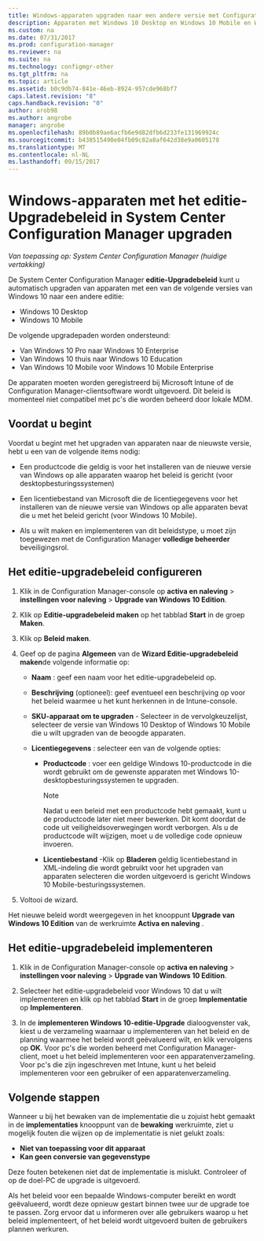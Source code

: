 ```yaml
---
title: Windows-apparaten upgraden naar een andere versie met Configuration Manager | Microsoft Docs
description: Apparaten met Windows 10 Desktop en Windows 10 Mobile en Windows 10 Holographic naar een andere editie met Configuration Manager automatisch bijgewerkt.
ms.custom: na
ms.date: 07/31/2017
ms.prod: configuration-manager
ms.reviewer: na
ms.suite: na
ms.technology: configmgr-other
ms.tgt_pltfrm: na
ms.topic: article
ms.assetid: b0c9db74-841e-46eb-8924-957cde968bf7
caps.latest.revision: "8"
caps.handback.revision: "0"
author: arob98
ms.author: angrobe
manager: angrobe
ms.openlocfilehash: 89b0b89ae6acfb6e9d82dfb6d233fe131969924c
ms.sourcegitcommit: b438515490e04fb09c82a8af642d38e9a0605178
ms.translationtype: MT
ms.contentlocale: nl-NL
ms.lasthandoff: 09/15/2017
---
```

# <a name="upgrade-windows-devices-with-the-edition-upgrade-policy-in-system-center-configuration-manager"></a>Windows-apparaten met het editie-Upgradebeleid in System Center Configuration Manager upgraden

*Van toepassing op: System Center Configuration Manager (huidige vertakking)*


De System Center Configuration Manager **editie-Upgradebeleid** kunt u automatisch upgraden van apparaten met een van de volgende versies van Windows 10 naar een andere editie:

- Windows 10 Desktop
- Windows 10 Mobile
<!-- - Windows 10 Holographic -->

De volgende upgradepaden worden ondersteund:

- Van Windows 10 Pro naar Windows 10 Enterprise
- Van Windows 10 thuis naar Windows 10 Education
- Van Windows 10 Mobile voor Windows 10 Mobile Enterprise
<!-- - From Windows 10 Holographic Pro to Windows 10 Holographic Enterprise -->

De apparaten moeten worden geregistreerd bij Microsoft Intune of de Configuration Manager-clientsoftware wordt uitgevoerd. Dit beleid is momenteel niet compatibel met pc's die worden beheerd door lokale MDM.

## <a name="before-you-start"></a>Voordat u begint  
 Voordat u begint met het upgraden van apparaten naar de nieuwste versie, hebt u een van de volgende items nodig:  

-   Een productcode die geldig is voor het installeren van de nieuwe versie van Windows op alle apparaten waarop het beleid is gericht (voor desktopbesturingssystemen)  

-   Een licentiebestand van Microsoft die de licentiegegevens voor het installeren van de nieuwe versie van Windows op alle apparaten bevat die u met het beleid gericht (voor Windows 10 Mobile<!-- and Windows 10 Holographic-->).

- Als u wilt maken en implementeren van dit beleidstype, u moet zijn toegewezen met de Configuration Manager **volledige beheerder** beveiligingsrol.

## <a name="configure-the-edition-upgrade-policy"></a>Het editie-upgradebeleid configureren  

1.  Klik in de Configuration Manager-console op **activa en naleving** > **instellingen voor naleving** > **Upgrade van Windows 10 Edition**.  

3.  Klik op **Editie-upgradebeleid maken** op het tabblad **Start** in de groep **Maken**.  

4.  Klik op **Beleid maken**.  

5.  Geef op de pagina **Algemeen** van de **Wizard Editie-upgradebeleid maken**de volgende informatie op:  

    -   **Naam** : geef een naam voor het editie-upgradebeleid op.  

    -   **Beschrijving** (optioneel): geef eventueel een beschrijving op voor het beleid waarmee u het kunt herkennen in de Intune-console.  

    -   **SKU-apparaat om te upgraden** - Selecteer in de vervolgkeuzelijst, selecteer de versie van Windows 10 Desktop <!-- Windows 10 Holographic,--> of Windows 10 Mobile die u wilt upgraden van de beoogde apparaten.  

    -   **Licentiegegevens** : selecteer een van de volgende opties:  

        -   **Productcode** : voer een geldige Windows 10-productcode in die wordt gebruikt om de gewenste apparaten met Windows 10-desktopbesturingssystemen te upgraden.  

            > [!NOTE]  
            >  Nadat u een beleid met een productcode hebt gemaakt, kunt u de productcode later niet meer bewerken. Dit komt doordat de code uit veiligheidsoverwegingen wordt verborgen. Als u de productcode wilt wijzigen, moet u de volledige code opnieuw invoeren.  

        -   **Licentiebestand** -Klik op **Bladeren** geldig licentiebestand in XML-indeling die wordt gebruikt voor het upgraden van apparaten selecteren die worden uitgevoerd is gericht <!--Windows 10 Holographic and -->Windows 10 Mobile-besturingssystemen.  

6.  Voltooi de wizard.  

Het nieuwe beleid wordt weergegeven in het knooppunt **Upgrade van Windows 10 Edition** van de werkruimte **Activa en naleving** .  

## <a name="deploy-the-edition-upgrade-policy"></a>Het editie-upgradebeleid implementeren  

1.  Klik in de Configuration Manager-console op **activa en naleving** > **instellingen voor naleving** > **Upgrade van Windows 10 Edition**.  

3.  Selecteer het editie-upgradebeleid voor Windows 10 dat u wilt implementeren en klik op het tabblad **Start** in de groep **Implementatie** op **Implementeren**.  

4.  In de **implementeren Windows 10-editie-Upgrade** dialoogvenster vak, kiest u de verzameling waarnaar u implementeren van het beleid en de planning waarmee het beleid wordt geëvalueerd wilt, en klik vervolgens op **OK**. Voor pc's die worden beheerd met Configuration Manager-client, moet u het beleid implementeren voor een apparatenverzameling. Voor pc's die zijn ingeschreven met Intune, kunt u het beleid implementeren voor een gebruiker of een apparatenverzameling. 



## <a name="next-steps"></a>Volgende stappen

Wanneer u bij het bewaken van de implementatie die u zojuist hebt gemaakt in de **implementaties** knooppunt van de **bewaking** werkruimte, ziet u mogelijk fouten die wijzen op de implementatie is niet gelukt zoals:
- **Niet van toepassing voor dit apparaat**
- **Kan geen conversie van gegevenstype**

Deze fouten betekenen niet dat de implementatie is mislukt. Controleer of op de doel-PC de upgrade is uitgevoerd.

Als het beleid voor een bepaalde Windows-computer bereikt en wordt geëvalueerd, wordt deze opnieuw gestart binnen twee uur de upgrade toe te passen. Zorg ervoor dat u informeren over alle gebruikers waarop u het beleid implementeert, of het beleid wordt uitgevoerd buiten de gebruikers plannen werkuren.

